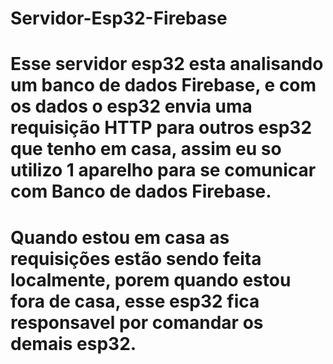 # Servidor-Esp32-Firebase

# Esse servidor esp32 esta analisando um banco de dados Firebase, e com os dados o esp32 envia uma requisição HTTP para outros esp32 que tenho em casa, assim eu so utilizo 1 aparelho para se comunicar com Banco de dados Firebase. 

# Quando estou em casa as requisições estão sendo feita localmente, porem quando estou fora de casa, esse esp32 fica responsavel por comandar os demais esp32.